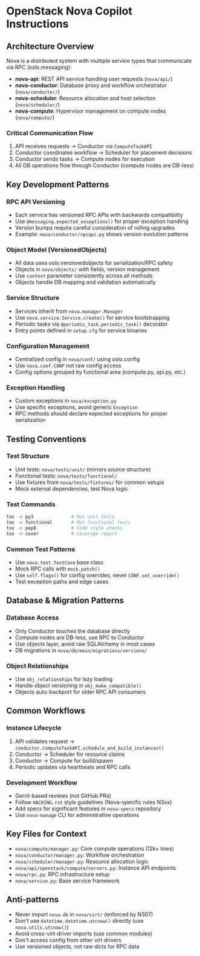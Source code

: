 # OpenStack Nova Copilot Instructions

## Architecture Overview

Nova is a distributed system with multiple service types that communicate via RPC (oslo.messaging):

- **nova-api**: REST API service handling user requests (`nova/api/`)
- **nova-conductor**: Database proxy and workflow orchestrator (`nova/conductor/`)
- **nova-scheduler**: Resource allocation and host selection (`nova/scheduler/`)
- **nova-compute**: Hypervisor management on compute nodes (`nova/compute/`)

### Critical Communication Flow
1. API receives requests → Conductor via `ComputeTaskAPI`
2. Conductor coordinates workflow → Scheduler for placement decisions
3. Conductor sends tasks → Compute nodes for execution
4. All DB operations flow through Conductor (compute nodes are DB-less)

## Key Development Patterns

### RPC API Versioning
- Each service has versioned RPC APIs with backwards compatibility
- Use `@messaging.expected_exceptions()` for proper exception handling
- Version bumps require careful consideration of rolling upgrades
- Example: `nova/conductor/rpcapi.py` shows version evolution patterns

### Object Model (VersionedObjects)
- All data uses oslo.versionedobjects for serialization/RPC safety
- Objects in `nova/objects/` with fields, version management
- Use `context` parameter consistently across all methods
- Objects handle DB mapping and validation automatically

### Service Structure
- Services inherit from `nova.manager.Manager`
- Use `nova.service.Service.create()` for service bootstrapping
- Periodic tasks via `@periodic_task.periodic_task()` decorator
- Entry points defined in `setup.cfg` for service binaries

### Configuration Management
- Centralized config in `nova/conf/` using oslo.config
- Use `nova.conf.CONF` not raw config access
- Config options grouped by functional area (compute.py, api.py, etc.)

### Exception Handling
- Custom exceptions in `nova/exception.py`
- Use specific exceptions, avoid generic `Exception`
- RPC methods should declare expected exceptions for proper serialization

## Testing Conventions

### Test Structure
- Unit tests: `nova/tests/unit/` (mirrors source structure)
- Functional tests: `nova/tests/functional/`
- Use fixtures from `nova/tests/fixtures/` for common setups
- Mock external dependencies, test Nova logic

### Test Commands
```bash
tox -e py3              # Run unit tests
tox -e functional       # Run functional tests  
tox -e pep8             # Code style checks
tox -e cover            # Coverage report
```

### Common Test Patterns
- Use `nova.test.TestCase` base class
- Mock RPC calls with `mock.patch()`
- Use `self.flags()` for config overrides, never `CONF.set_override()`
- Test exception paths and edge cases

## Database & Migration Patterns

### Database Access
- Only Conductor touches the database directly
- Compute nodes are DB-less, use RPC to Conductor
- Use objects layer, avoid raw SQLAlchemy in most cases
- DB migrations in `nova/db/main/migrations/versions/`

### Object Relationships
- Use `obj_relationships` for lazy loading
- Handle object versioning in `obj_make_compatible()`
- Objects auto-backport for older RPC API consumers

## Common Workflows

### Instance Lifecycle
1. API validates request → `conductor.ComputeTaskAPI.schedule_and_build_instances()`
2. Conductor → Scheduler for resource claims
3. Conductor → Compute for build/spawn
4. Periodic updates via heartbeats and RPC calls

### Development Workflow
- Gerrit-based reviews (not GitHub PRs)
- Follow `HACKING.rst` style guidelines (Nova-specific rules N3xx)
- Add specs for significant features in `nova-specs` repository
- Use `nova-manage` CLI for administrative operations

## Key Files for Context
- `nova/compute/manager.py`: Core compute operations (12k+ lines)
- `nova/conductor/manager.py`: Workflow orchestration
- `nova/scheduler/manager.py`: Resource allocation logic
- `nova/api/openstack/compute/servers.py`: Instance API endpoints
- `nova/rpc.py`: RPC infrastructure setup
- `nova/service.py`: Base service framework

## Anti-patterns
- Never import `nova.db` in `nova/virt/` (enforced by N307)
- Don't use `datetime.datetime.utcnow()` directly (use `nova.utils.utcnow()`)
- Avoid cross-virt-driver imports (use common modules)
- Don't access config from other virt drivers
- Use versioned objects, not raw dicts for RPC data